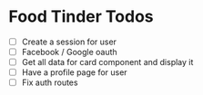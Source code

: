 # Food Tinder Todos

- [ ] Create a session for user
- [ ] Facebook / Google oauth
- [ ] Get all data for card component and display it
- [ ] Have a profile page for user
- [ ] Fix auth routes